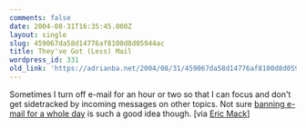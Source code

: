 ```yaml
---
comments: false
date: 2004-08-31T16:35:45.000Z
layout: single
slug: 459067da58d14776af8100d8d05944ac
title: They've Got (Less) Mail
wordpress_id: 331
old_link: 'https://adrianba.net/2004/08/31/459067da58d14776af8100d8d05944ac/'
---
```

Sometimes I turn off e-mail for an hour or two so that I can
focus and don't get sidetracked by incoming messages on other
topics. Not sure
[
banning e-mail for a whole day](http://blog.fastcompany.com/archives/2004/08/27/theyve_got_less_mail_.html) is such a good idea though. [via
[
Eric Mack](http://www.ericmackonline.com/emo/emonline.nsf/dx/more-productive-without-e-mail)]

